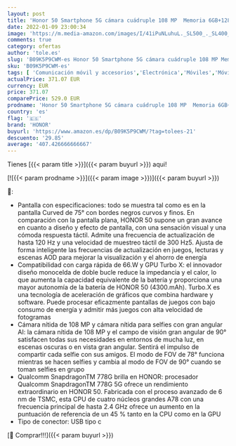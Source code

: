 ```yaml
---
layout: post
title: 'Honor 50 Smartphone 5G cámara cuádruple 108 MP  Memoria 6GB+128G  Pantalla OLED 6.57" 120Hz  Qualcomm SnapdragonTM 778G  Batería 4300mAh  Android 11 GMS  versión ES  Dual SIM  Libre  Verde esmeralda'
date: 2022-01-09 23:00:34
image: 'https://m.media-amazon.com/images/I/41iPuNLuhuL._SL500_._SL400_.jpg'
comments: true
category: ofertas
author: 'tole.es'
slug: 'B09K5P9CWM-es Honor 50 Smartphone 5G cámara cuádruple 108 MP Memoria...'
sku: 'B09K5P9CWM-es'
tags: [ 'Comunicación móvil y accesorios','Electrónica','Móviles','Móviles y smartphones libres','android','honor', ]
actualPrice: 371.07 EUR
currency: EUR
price: 371.07
comparePrice: 529.0 EUR
prodname: 'Honor 50 Smartphone 5G cámara cuádruple 108 MP  Memoria 6GB+128G  Pantalla OLED 6.57" 120Hz  Qualcomm SnapdragonTM 778G  Batería 4300mAh  Android 11 GMS  versión ES  Dual SIM  Libre  Verde esmeralda'
country: 'es'
flag: '🇪🇸'
brand: 'HONOR'
buyurl: 'https://www.amazon.es/dp/B09K5P9CWM/?tag=tolees-21'
descuento: '29.85'
average: '407.426666666667'
---
```


Tienes [{{< param title >}}]({{< param buyurl >}}) aqui!

[![{{< param prodname >}}]({{< param image >}})]({{< param buyurl >}})

🔎:

- Pantalla con especificaciones: todo se muestra tal como es en la pantalla Curved de 75° con bordes negros curvos y finos. En comparación con la pantalla plana, HONOR 50 supone un gran avance en cuanto a diseño y efecto de pantalla, con una sensación visual y una cómoda respuesta táctil. Admite una frecuencia de actualización de hasta 120 Hz y una velocidad de muestreo táctil de 300 Hz5. Ajusta de forma inteligente las frecuencias de actualización en juegos, lecturas y escenas AOD para mejorar la visualización y el ahorro de energía
- Compatibilidad con carga rápida de 66.W y GPU Turbo X: el innovador diseño monocelda de doble bucle reduce la impedancia y el calor, lo que aumenta la capacidad equivalente de la batería y proporciona una mayor autonomía de la batería de HONOR 50 (4300.mAh). Turbo.X es una tecnología de aceleración de gráficos que combina hardware y software. Puede procesar eficazmente pantallas de juegos con bajo consumo de energía y admitir más juegos con alta velocidad de fotogramas
- Cámara nítida de 108 MP y cámara nítida para selfies con gran angular AI: la cámara nítida de 108 MP y el campo de visión gran angular de 90° satisfacen todas sus necesidades en entornos de mucha luz, en escenas oscuras o en vista gran angular. Sentirá el impulso de compartir cada selfie con sus amigos. El modo de FOV de 78° funciona mientras se hacen selfies y cambia al modo de FOV de 90° cuando se toman selfies en grupo
- Qualcomm SnapdragonTM 778G brilla en HONOR: procesador Qualcomm SnapdragonTM 778G 5G ofrece un rendimiento extraordinario en HONOR 50. Fabricada con el proceso avanzado de 6 nm de TSMC, esta CPU de cuatro núcleos grandes A78 con una frecuencia principal de hasta 2.4 GHz ofrece un aumento en la puntuación de referencia de un 45 % tanto en la CPU como en la GPU
- Tipo de conector: USB tipo c

[🛒 Comprar!!!]({{< param buyurl >}})
